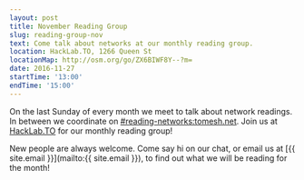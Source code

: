 ```yaml
---
layout: post
title: November Reading Group
slug: reading-group-nov
text: Come talk about networks at our monthly reading group.
location: HackLab.TO, 1266 Queen St
locationMap: http://osm.org/go/ZX6BIWF8Y--?m=
date: 2016-11-27
startTime: '13:00'
endTime: '15:00'
---
```


On the last Sunday of every month we meet to talk about network readings. In between we coordinate on  [#reading-networks:tomesh.net](https://chat.tomesh.net/#/room/#reading-networks:tomesh.net). Join us at [HackLab.TO](https://hacklab.to) for our monthly reading group!

New people are always welcome. Come say hi on our chat, or email us at [{{ site.email }}](mailto:{{ site.email }}), to find out what we will be reading for the month!
